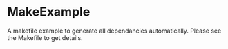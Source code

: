 MakeExample
===========

A makefile example to generate all dependancies automatically.
Please see the Makefile to get details.